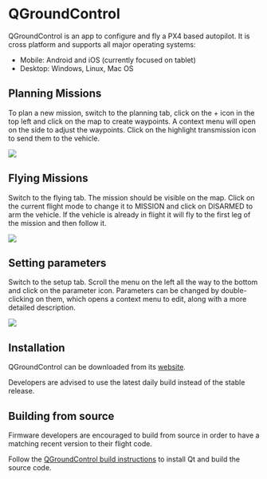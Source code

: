 # QGroundControl

QGroundControl is an app to configure and fly a PX4 based autopilot. It is cross platform and supports all major operating systems:

  * Mobile: Android and iOS (currently focused on tablet)
  * Desktop: Windows, Linux, Mac OS

## Planning Missions

To plan a new mission, switch to the planning tab, click on the + icon in the top left and click on the map to create waypoints. A context menu will open on the side to adjust the waypoints. Click on the highlight transmission icon to send them to the vehicle.

![](images/gcs/planning-mission.png)

## Flying Missions

Switch to the flying tab. The mission should be visible on the map. Click on the current flight mode to change it to MISSION and click on DISARMED to arm the vehicle. If the vehicle is already in flight it will fly to the first leg of the mission and then follow it.

![](images/gcs/flying-mission.png)

## Setting parameters

Switch to the setup tab. Scroll the menu on the left all the way to the bottom and click on the parameter icon. Parameters can be changed by double-clicking on them, which opens a context menu to edit, along with a more detailed description.

![](images/gcs/setting-parameter.png)

## Installation

QGroundControl can be downloaded from its [website](http://qgroundcontrol.com/downloads).

<aside class="tip">
Developers are advised to use the latest daily build instead of the stable release.
</aside>

## Building from source

Firmware developers are encouraged to build from source in order to have a matching recent version to their flight code.

Follow the [QGroundControl build instructions](https://github.com/mavlink/qgroundcontrol#obtaining-source-code) to install Qt and build the source code.
